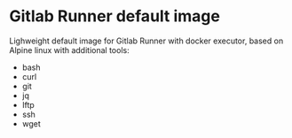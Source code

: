 # Gitlab Runner default image

Lighweight default image for Gitlab Runner with docker executor, based on Alpine linux with additional tools:
- bash
- curl
- git
- jq
- lftp
- ssh
- wget
